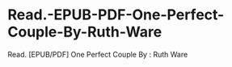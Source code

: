 # Read.-EPUB-PDF-One-Perfect-Couple-By-Ruth-Ware
Read. [EPUB/PDF] One Perfect Couple By : Ruth Ware
